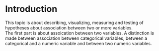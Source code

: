 # Introduction
This topic is about describing, visualizing, measuring and testing of hypotheses about association between
two or more variables.  
The first part is about assoication between two variables. A distinction is made between association between categorical variables, between a categorical and a numeric variable and between two numeric variables.

